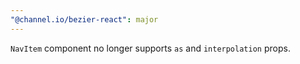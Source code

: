 ```yaml
---
"@channel.io/bezier-react": major
---
```


`NavItem` component no longer supports `as` and `interpolation` props.
